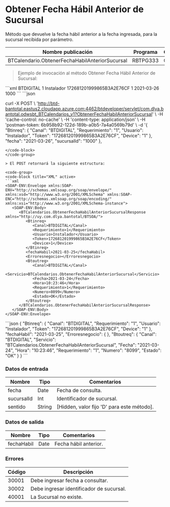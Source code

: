 # Obtener Fecha Hábil Anterior de Sucursal 

Método que devuelve la fecha hábil anterior a la fecha ingresada, para la sucursal recibida por parámetro. 

Nombre publicación | Programa | Global/País 
--------- | ----------- | ----------- 
BTCalendario.ObtenerFechaHabilAnteriorSucursal | RBTPG333 | Global 

> Ejemplo de invocación al método Obtener Fecha Hábil Anterior de Sucursal: 

<code-group> 
<code-block title="XML" active> 
```xml 
<soapenv:Envelope xmlns:soapenv="http://schemas.xmlsoap.org/soap/envelope/" xmlns:bts="http://uy.com.dlya.bantotal/BTSOA/"> 
   <soapenv:Header/> 
   <soapenv:Body> 
      <bts:BTCalendarios.ObtenerFechaHabilAnteriorSucursal> 
         <bts:Btinreq> 
            <bts:Canal>BTDIGITAL</bts:Canal> 
            <bts:Requerimiento>1</bts:Requerimiento> 
            <bts:Usuario>Instalador</bts:Usuario> 
            <bts:Token>172681201999865B3A2E76CF</bts:Token> 
            <bts:Device>1</bts:Device> 
         </bts:Btinreq> 
         <bts:fecha>2021-03-26</bts:fecha>          
         <bts:sucursalId>1000</bts:sucursalId> 
      </bts:BTCalendarios.ObtenerFechaHabilAnteriorSucursal> 
   </soapenv:Body> 
</soapenv:Envelope> 
``` 
</code-block> 

<code-block title="JSON"> 
```json 

curl -X POST \ 
  'http://btd-bantotal.eastus2.cloudapp.azure.com:4462/btdeveloper/servlet/com.dlya.bantotal.odwsbt_BTCalendarios_v1?ObtenerFechaHabilAnteriorSucursal' \ 
  -H 'cache-control: no-cache' \ 
  -H 'content-type: application/json' \ 
  -H 'postman-token: 6b958b92-122d-189b-a0b5-7a4a0569b79d' \ 
  -d '{ 
    "Btinreq": { 
      "Canal": "BTDIGITAL", 
      "Requerimiento": "1", 
      "Usuario": "Instalador", 
      "Token": "172681201999865B3A2E76CF", 
      "Device": "1" 
    }, 
    "fecha": "2021-03-26", 
    "sucursalId": "1000" 
  }, 
``` 
</code-block> 
</code-group> 

> El POST retornará la siguiente estructura: 

<code-group> 
<code-block title="XML" active> 
```xml 
<SOAP-ENV:Envelope xmlns:SOAP-ENV="http://schemas.xmlsoap.org/soap/envelope/" xmlns:xsd="http://www.w3.org/2001/XMLSchema" xmlns:SOAP-ENC="http://schemas.xmlsoap.org/soap/encoding/" xmlns:xsi="http://www.w3.org/2001/XMLSchema-instance"> 
   <SOAP-ENV:Body> 
      <BTCalendarios.ObtenerFechaHabilAnteriorSucursalResponse xmlns="http://uy.com.dlya.bantotal/BTSOA/"> 
         <Btinreq> 
            <Canal>BTDIGITAL</Canal> 
            <Requerimiento>1</Requerimiento> 
            <Usuario>Instalador</Usuario> 
            <Token>172681201999865B3A2E76CF</Token> 
            <Device>1</Device> 
         </Btinreq> 
         <fechaHabil>2021-03-25</fechaHabil> 
         <Erroresnegocio></Erroresnegocio> 
         <Btoutreq> 
            <Canal>BTDIGITAL</Canal> 
            <Servicio>BTCalendarios.ObtenerFechaHabilAnteriorSucursal</Servicio> 
            <Fecha>2021-03-24</Fecha> 
            <Hora>10:23:46</Hora> 
            <Requerimiento>1</Requerimiento> 
            <Numero>8099</Numero> 
            <Estado>OK</Estado> 
         </Btoutreq> 
      </BTCalendarios.ObtenerFechaHabilAnteriorSucursalResponse> 
   </SOAP-ENV:Body> 
</SOAP-ENV:Envelope> 
``` 
</code-block> 

<code-block title="JSON"> 
```json 
 { 
    "Btinreq": { 
      "Canal": "BTDIGITAL", 
      "Requerimiento": "1", 
      "Usuario": "Instalador", 
      "Token": "172681201999865B3A2E76CF", 
      "Device": "1" 
    }, 
    "fechaHabil": "2021-03-25", 
    "Erroresnegocio": { 
    }, 
    "Btoutreq": { 
      "Canal": "BTDIGITAL", 
      "Servicio": "BTCalendarios.ObtenerFechaHabilAnteriorSucursal", 
      "Fecha": "2021-03-24", 
      "Hora": "10:23:46", 
      "Requerimiento": "1", 
      "Numero": "8099", 
      "Estado": "OK" 
    } 
  } 
``` 
</code-block> 
</code-group> 

### Datos de entrada 

Nombre | Tipo | Comentarios 
--------- | ----------- | ----------- 
fecha | Date | Fecha de consulta. 
sucursalId | Int | Identificador de sucursal. 
sentido  | String | [Hidden, valor fijo 'D' para este método]. 

### Datos de salida 

Nombre | Tipo | Comentarios 
--------- | ----------- | ----------- 
fechaHabil | Date | Fecha hábil anterior. 

### Errores 

Código | Descripción 
--------- | ----------- 
30001 | Debe ingresar fecha a consultar. 
30002 | Debe ingresar identificador de sucursal. 
40001 | La Sucursal no existe. 

 
